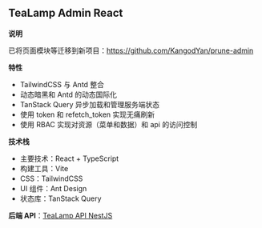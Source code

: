 ## TeaLamp Admin React
**说明**

已将页面模块等迁移到新项目：https://github.com/KangodYan/prune-admin

**特性**

- TailwindCSS 与 Antd 整合
- 动态暗黑和 Antd 的动态国际化
- TanStack Query 异步加载和管理服务端状态
- 使用 token 和 refetch_token 实现无痛刷新
- 使用 RBAC 实现对资源（菜单和数据）和 api 的访问控制

**技术栈**

- 主要技术：React + TypeScript
- 构建工具：Vite
- CSS：TailwindCSS
- UI 组件：Ant Design
- 状态库：TanStack Query

**后端 API**：[TeaLamp API NestJS](https://github.com/KangodYan/tealamp-api-nestjs)
